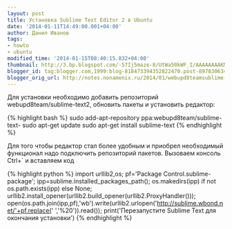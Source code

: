 ```yaml
---
layout: post
title: Установка Sublime Text Editor 2 в Ubuntu
date: '2014-01-11T14:49:00.001+04:00'
author: Данил Иванов
tags:
- howto
- ubuntu
modified_time: '2014-01-15T08:40:15.832+04:00'
thumbnail: http://3.bp.blogspot.com/-57Ij5maze-8/UtWa50kWF_I/AAAAAAAAKMo/2SVD1zyIeSU/s72-c/tjfAO.jpg
blogger_id: tag:blogger.com,1999:blog-818473394352822470.post-8978306347620525772
blogger_orig_url: http://notes.nonamenix.ru/2014/01/webupd8teamsublime-text2-sudo-add-apt.html
---
```


Для установки необходимо добавить репозиторий webupd8team/sublime-text2, обновить пакеты и установить редактор:

{% highlight bash %}
sudo add-apt-repository ppa:webupd8team/sublime-text-
sudo apt-get update
sudo apt-get install sublime-text
{% endhighlight %}

Для того чтобы редактор стал более удобным и приобрел необходимый функционал надо подключить репозиторий пакетов. Вызоваем консоль Ctrl+` и вставляем код

{% highlight python %}
import urllib2,os; pf='Package Control.sublime-package'; ipp=sublime.installed_packages_path(); os.makedirs(ipp) if not os.path.exists(ipp) else None; urllib2.install_opener(urllib2.build_opener(urllib2.ProxyHandler())); open(os.path.join(ipp,pf),'wb').write(urllib2.urlopen('http://sublime.wbond.net/'+pf.replace(' ','%20')).read()); print('Перезапустите Sublime Text для окончания установки')
{% endhighlight %}
